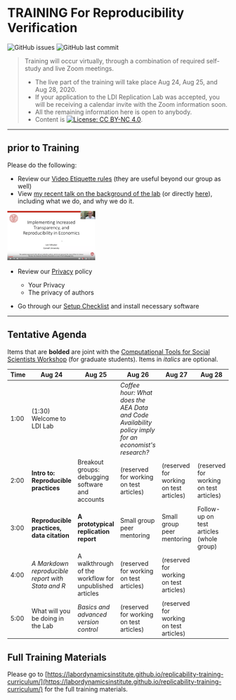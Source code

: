 TRAINING For Reproducibility Verification
=========================================


![GitHub issues](https://img.shields.io/github/issues-raw/labordynamicsinstitute/replicability-training.svg?style=flat) ![GitHub last commit](https://img.shields.io/github/last-commit/labordynamicsinstitute/replicability-training.svg?style=flat)

> Training will occur virtually, through a combination of required self-study and live Zoom meetings. 
> - The live part of the training will take place Aug 24, Aug 25, and Aug 28, 2020.
> - If your application to the LDI Replication Lab was accepted,  you will be receiving a calendar invite with the Zoom information soon. 
> - All the remaining information here is open to anybody. 
> - Content is [![License: CC BY-NC 4.0](https://licensebuttons.net/l/by-nc/4.0/80x15.png)](https://creativecommons.org/licenses/by-nc/4.0/).

---

prior to Training
------

Please do the following:

- Review our [Video Etiquette rules](https://github.com/labordynamicsinstitute/replicability-training/wiki/Videoconferencing-Rules-and-Etiquette) (they are useful beyond our group as well)
- View [my recent talk on the background of the lab](https://www.projecttier.org/fellowships-and-workshops/weekly-webcast-leaders-research-transparency/replication-and-reproducibility-social-sciences-and-statistics-context-concerns-and-concrete-measures/) (or directly [here](https://www.youtube.com/watch?v=rLoeNzOApFk)), including what we do, and why we do it. 

<img alt="Youtube video" src="../images/RR_in_Social_Sciences_Statistics_Youtube20200320.png" width="200px">

- Review our [Privacy](Privacy.md) policy
  - Your Privacy
  - The privacy of authors

- Go through our [Setup Checklist](setup_checklist.md) and install necessary software

---

Tentative Agenda
----------------

Items that are **bolded** are joint with the [Computational Tools for Social Scientists Workshop](https://labordynamicsinstitute.github.io/computing4economists/) (for graduate students). Items in *italics* are optional.

| Time |  Aug 24                                           |  Aug 25                                                 | Aug 26                                                                                               | Aug 27                                         | Aug 28                     |
|------|---------------------------------------------------|---------------------------------------------------------|------------------------------------------------------------------------------------------------------|------------------------------------------------|----------------------------|
| 1:00 | (1:30) Welcome to LDI Lab                         |                                                         | *Coffee hour: What does the AEA Data and Code Availability policy imply for an economist's research?*|                                                |                            |
| 2:00 |  **Intro to: Reproducible practices**             |  Breakout groups: debugging software and accounts       |  (reserved for working on test articles)  | (reserved for working on test articles) |  (reserved for working on test articles)  |
| 3:00 |  **Reproducible practices, data citation**        |  **A prototypical replication report**                  |   Small group peer mentoring   | Small group peer mentoring                     | Follow-up on test articles (whole group) |
| 4:00 |  *A Markdown reproducible report with Stata and R*|  A walkthrough of the workflow for unpublished articles |  (reserved for working on test articles)    | (reserved for working on test articles)    |                            |
| 5:00 |  What will you be doing in the Lab                |  *Basics and advanced version control*                  |  (reserved for working on test articles)  | (reserved for working on test articles)  |                            |

Full Training Materials
----------------------

Please go to [https://labordynamicsinstitute.github.io/replicability-training-curriculum/](https://labordynamicsinstitute.github.io/replicability-training-curriculum/) for the full training materials.